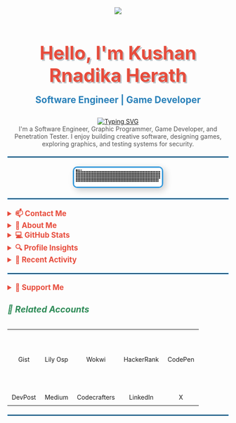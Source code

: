 <div align="center">
<picture><img src = "https://github.com/7oSkaaa/7oSkaaa/blob/main/Images/about_me.gif?raw=true" width = 50px></picture> 
  <h1 style="font-size: 3em; color: #e74c3c; text-shadow: 3px 3px #bdc3c7;">Hello, I'm Kushan Rnadika Herath</h1>
  <h4 style="font-size: 1.5em; color: #2980b9; margin-top: -10px;">
   Software Engineer | Game Developer
  </h4>
 <a href="https://git.io/typing-svg"><img src="https://readme-typing-svg.herokuapp.com?font=Fira+Code&size=25&pause=1000&color=41F734&width=435&lines=Hello%2C+I'm+Kushan+Randika%2C;+I+am+a+Software+Engineer%2C;+I+am+a++Game+Developer%2C;+I+am+a+Graphic+Programmer%2C;+I+am+a+Penetration+Tester%2C;+I+am+a+Web+Developer." alt="Typing SVG" /></a>
  <p style="max-width:600px; margin:auto; color:#555;">
    I'm a Software Engineer, Graphic Programmer, Game Developer, and Penetration Tester. I enjoy building creative software, designing games, exploring graphics, and testing systems for security.
  </p>
</div>

<hr style="border: 1px solid #3498db; margin: 20px 0;">

<div align="center">
  <a href="https://1999azzar.github.io/Kushan20070126/" target="_blank">
    <img src="https://github.com/1999AZZAR/1999AZZAR/blob/readme/resources/grid-snake.svg" alt="Logo"
         style="border: 3px solid #3498db; border-radius: 10px; box-shadow: 5px 5px 15px rgba(0,0,0,0.2); max-width:200px;">
  </a>
</div>

<hr style="border: 1px solid #3498db; margin: 20px 0;">

<details>
  <summary style="font-size: 1.2em; font-weight: bold; color: #e74c3c; cursor: pointer;">📫 Contact Me</summary>
  <div align="center">
    <p>
      <a href="kushanrandikaherath@outlook.com" target="_blank">
        <img src="https://img.shields.io/badge/Email-D14836?style=for-the-badge&logo=gmail&logoColor=white" alt="Email" style="height: 30px; margin: 0 5px;">
      </a>
      <a href="https://www.linkedin.com/in/my/" target="_blank">
        <img src="https://img.shields.io/badge/LinkedIn-0077B5?style=for-the-badge&logo=linkedin&logoColor=white" alt="LinkedIn" style="height: 30px; margin: 0 5px;">
      </a>
    </p>
    <p> 
      <a href="https://twitter.com/siapa_hayosiapa" target="_blank">
        <img src="https://img.shields.io/badge/Twitter-1DA1F2?style=for-the-badge&logo=twitter&logoColor=white" alt="Twitter" style="height: 30px; margin: 0 5px;">
      </a>
    </p>
  </div>
</details>

<details>
  <summary style="font-size: 1.2em; font-weight: bold; color: #e74c3c; cursor: pointer;">👤 About Me</summary>
  <div align="center">
    <ul style="list-style: none; padding: 0; text-align: left; max-width: 600px; margin: auto; color: #555;">
      <li>🔹 <strong>Languages:</strong> JavaScript, TypeScript, Python, C/C++,Java,C#,SQL,</li>
    </ul>
    <p>🔭 Currently developing a scalable e-commerce platform with integrated IoT monitoring.</p>
    <p>🌱 Learning microservices, cloud-native designs, and edge computing architectures.</p>
  </div>
</details>

<details>
  <summary style="font-size: 1.2em; font-weight: bold; color: #e74c3c; cursor: pointer;">💻 GitHub Stats</summary>
  <div align="center">
    <table align="center">
      <tr>
        <td width="50%" align="center">
          <img src="https://github-readme-stats.vercel.app/api?username=Kushan20070126&show_icons=true&theme=gruvbox&hide_border=true" alt="GitHub Stats">
        </td>
        <td width="50%" align="center">
          <img src="https://github-readme-streak-stats.herokuapp.com?user=Kushan20070126&theme=gruvbox&hide_border=true" alt="Streak Stats">
        </td>
      </tr>
    </table>
  </div>
</details>

<details>
  <summary style="font-size: 1.2em; font-weight: bold; color: #e74c3c; cursor: pointer;">🔍 Profile Insights</summary>
  <div align="center">
    <table align="center">
      <tr>
        <td align="center">
          <img src="https://komarev.com/ghpvc/?username=Kushan20070126&style=for-the-badge&label=PROFILE+VIEWS" alt="Profile Views" style="height: 40px; margin: 0 10px;">
        </td>
        <td align="center">
          <img src="https://img.shields.io/website?down_message=offline&style=for-the-badge&up_message=online&url=https%3A%2F%2F1999azzar.github.io%2F1999AZZAR%2F" alt="Website Status" style="height: 40px; margin: 0 10px;">
        </td>
      </tr>
      <tr>
        <td align="center">
          <img src="https://github.com/1999AZZAR/1999AZZAR/actions/workflows/pages/pages-build-deployment/badge.svg" alt="Page Build Status" style="height: 40px; margin: 10px;">
        </td>
        <td align="center">
          <img src="https://img.shields.io/github/license/1999AZZAR/1999AZZAR?color=purple&style=for-the-badge" alt="License" style="height: 40px; margin: 10px;">
        </td>
      </tr>
    </table>
  </div>
</details>

<details>
  <summary style="font-size: 1.2em; font-weight: bold; color: #e74c3c; cursor: pointer;">📅 Recent Activity</summary>
  <div align="center">
    <a href="https://github.com/Kushan20070126" target="_blank">
      <img src="https://github-readme-activity-graph.vercel.app/graph?username=Kushan20070126&theme=github-compact&hide_border=true" alt="Activity Graph" style="border-radius: 10px; margin: 0 5px;">
    </a>
  </div>
</details>

<hr style="border: 1px solid #3498db; margin: 20px 0;">

<details>
  <summary style="font-size: 1.2em; font-weight: bold; color: #e74c3c; cursor: pointer;">💖 Support Me</summary>
  <div align="center">
    <p>If you’d like to support my work, you can donate via PayPal:</p>
    <a href="https://paypal.me/my" target="_blank">
      <img src="https://img.shields.io/badge/Donate-PayPal-blue.svg?style=for-the-badge&logo=paypal" alt="PayPal Donation" style="height: 40px; margin: 0 5px;">
    </a>
  </div>
</details>

<h5 style="color: #2e8b57; font-size: 1.4em;">🔗 Related Accounts</h5>
<table align="center" style="border-collapse: collapse; text-align: center;">
  <tr>
    <td style="padding: 10px;">
      <a href="https://gist.github.com/Kushan20070126" target="_blank" style="text-decoration: none;">
        <i class="fa fa-github" style="font-size: 40px; color: #333;"></i>
        <br>Gist
      </a>
    </td>
    <td style="padding: 10px;">
      <a href="https://github.com/lily-osp/" target="_blank" style="text-decoration: none;">
        <i class="fa fa-github" style="font-size: 40px; color: #333;"></i>
        <br>Lily Osp
      </a>
    </td>
    <td style="padding: 10px;">
      <a href="https://wokwi.com/makers/my" target="_blank" style="text-decoration: none;">
        <i class="fas fa-microchip" style="font-size: 40px; color: #3498db;"></i>
        <br>Wokwi
      </a>
    </td>
    <td style="padding: 10px;">
      <a href="https://www.hackerrank.com/profile/my" target="_blank" style="text-decoration: none;">
        <i class="fab fa-hackerrank" style="font-size: 40px; color: #2ecc71;"></i>
        <br>HackerRank
      </a>
    </td>
    <td style="padding: 10px;">
      <a href="https://codepen.io/my" target="_blank" style="text-decoration: none;">
        <i class="fab fa-codepen" style="font-size: 40px; color: #000;"></i>
        <br>CodePen
      </a>
    </td>
  </tr>
  <tr>
    <td style="padding: 10px;">
      <a href="https://devpost.com/1999AZZAR" target="_blank" style="text-decoration: none;">
        <i class="fas fa-laptop-code" style="font-size: 40px; color: #3498db;"></i>
        <br>DevPost
      </a>
    </td>
    <td style="padding: 10px;">
      <a href="https://medium.com/@azzar_budiyanto" target="_blank" style="text-decoration: none;">
        <i class="fab fa-medium" style="font-size: 40px; color: #000;"></i>
        <br>Medium
      </a>
    </td>
    <td style="padding: 10px;">
      <a href="https://app.codecrafters.io/users/1999AZZAR" target="_blank" style="text-decoration: none;">
        <i class="fas fa-code" style="font-size: 40px; color: #e74c3c;"></i>
        <br>Codecrafters
      </a>
    </td>
    <td style="padding: 10px;">
      <a href="https://www.linkedin.com/in/azzar-budiyanto/" target="_blank" style="text-decoration: none;">
        <i class="fab fa-linkedin" style="font-size: 40px; color: #0077b5;"></i>
        <br>LinkedIn
      </a>
    </td>
    <td style="padding: 10px;">
      <a href="https://twitter.com/siapa_hayosiapa" target="_blank" style="text-decoration: none;">
        <i class="fab fa-twitter" style="font-size: 40px; color: #1da1f2;"></i>
        <br>X
      </a>
    </td>
  </tr>
</table>

<hr style="border: 1px solid #3498db; margin: 20px 0;">


